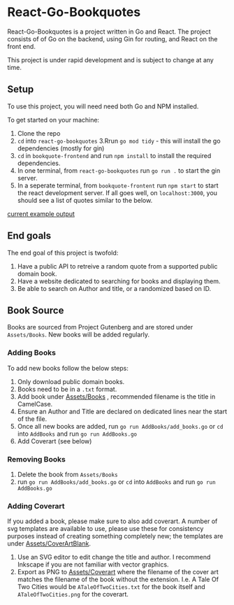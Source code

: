 # React-Go-Bookquotes

React-Go-Bookquotes is a project written in Go and React.  The project consists of of Go on the backend, using Gin for routing, and React on the front end.

This project is under rapid development and is subject to change at any time.

## Setup
To use this project, you will need need both Go and NPM installed.

To get started on your machine:

1. Clone the repo
2. `cd` into `react-go-bookquotes`
3.Rrun `go mod tidy` - this will install the go dependencies (mostly for gin)
4. `cd` in `bookquote-frontend` and run `npm install` to install the required dependencies.
5. In one terminal, from `react-go-bookquotes` run `go run .` to start the gin server.
6. In a seperate terminal, from `bookquote-frontent` run `npm start` to start the react development server.  If all goes well, on `localhost:3000`, you should see a list of quotes similar to the below.

[current example output](docs/example_image.PNG)

## End goals

The end goal of this project is twofold:

1. Have a public API to retreive a random quote from a supported public domain book.
2. Have a website dedicated to searching for books and displaying them.
3. Be able to search on Author and title, or a randomized based on ID.



## Book Source
Books are sourced from Project Gutenberg and are stored under `Assets/Books`.  New books will be added regularly.

### Adding Books
To add new books follow the below steps:

1.  Only download public domain books.
2.  Books need to be in a `.txt` format. 
3.  Add book under [Assets/Books](/Assets/Books) , recommended filename is the title in CamelCase.
4.  Ensure an Author and Title are declared on dedicated lines near the start of the file.
5.  Once all new books are added, run `go run AddBooks/add_books.go` or `cd` into `AddBooks` and run `go run AddBooks.go`
6.  Add Coverart (see below)

### Removing Books
1.  Delete the book from `Assets/Books`
2.  run `go run AddBooks/add_books.go` or `cd` into `AddBooks` and run `go run AddBooks.go`

### Adding Coverart
If you added a book, please make sure to also add coverart. A number of svg templates are available to use, please use these for consistency purposes instead of creating something completely new; the templates are under [Assets/CoverArtBlank](/Assets/CoverArtBlank).
1.  Use an SVG editor to edit change the title and author.  I recommend Inkscape if you are not familiar with vector graphics.
2. Export as PNG to [Assets/Coverart](/Assets/CoverArt) where the filename of the cover art matches the filename of the book without the extension.  I.e. A Tale Of Two Cities would be `ATaleOfTwoCities.txt` for the book itself and `ATaleOfTwoCities.png` for the coverart.
